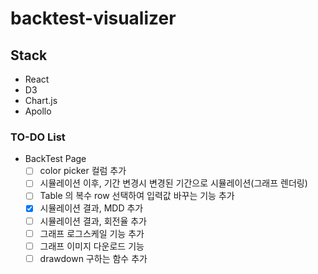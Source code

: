 # backtest-visualizer

## Stack

- React
- D3
- Chart.js
- Apollo

### TO-DO List

- BackTest Page
  - [ ] color picker 컬럼 추가
  - [ ] 시뮬레이션 이후, 기간 변경시 변경된 기간으로 시뮬레이션(그래프 렌더링)
  - [ ] Table 의 복수 row 선택하여 입력값 바꾸는 기능 추가
  - [x] 시뮬레이션 결과, MDD 추가
  - [ ] 시뮬레이션 결과, 회전율 추가
  - [ ] 그래프 로그스케일 기능 추가
  - [ ] 그래프 이미지 다운로드 기능
  - [ ] drawdown 구하는 함수 추가